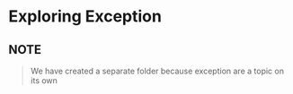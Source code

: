 # Exploring Exception

## NOTE
> We have created a separate folder because exception are a topic on its own